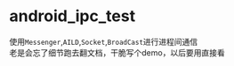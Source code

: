 # android_ipc_test
使用`Messenger`,`AILD`,`Socket`,`BroadCast`进行进程间通信  
老是会忘了细节跑去翻文档，干脆写个demo，以后要用直接看
